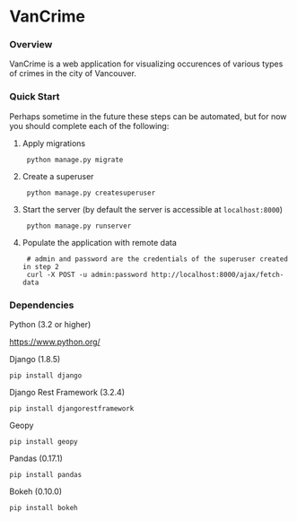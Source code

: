 # VanCrime

### Overview

VanCrime is a web application for visualizing occurences of various types of crimes in the city of Vancouver.

### Quick Start

Perhaps sometime in the future these steps can be automated, but for now you should complete each of the following:

1. Apply migrations
    
        python manage.py migrate

2. Create a superuser

        python manage.py createsuperuser

3. Start the server (by default the server is accessible at `localhost:8000`)

        python manage.py runserver

4. Populate the application with remote data
        
        # admin and password are the credentials of the superuser created in step 2
        curl -X POST -u admin:password http://localhost:8000/ajax/fetch-data

### Dependencies
Python (3.2 or higher)

https://www.python.org/

Django (1.8.5)

    pip install django

Django Rest Framework (3.2.4)

    pip install djangorestframework

Geopy
    
    pip install geopy

Pandas (0.17.1)
 
    pip install pandas

Bokeh (0.10.0)

    pip install bokeh
